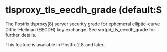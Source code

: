 # tlsproxy_tls_eecdh_grade (default:$ 

 The Postfix tlsproxy(8) server security grade for ephemeral
elliptic-curve Diffie-Hellman (EECDH) key exchange. See
smtpd_tls_eecdh_grade for further details. 

 This feature is available in Postfix 2.8 and later. 



